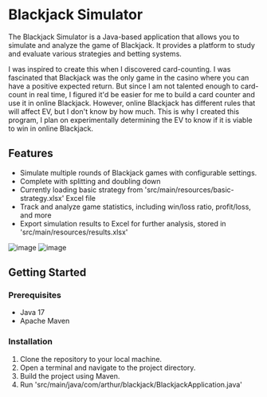 # Blackjack Simulator

The Blackjack Simulator is a Java-based application that allows you to simulate and analyze the game of Blackjack. It provides a platform to study and evaluate various strategies and betting systems. 

I was inspired to create this when I discovered card-counting. I was fascinated that Blackjack was the only game in the casino where you can have a positive expected return. But since I am not talented enough to card-count in real time, I figured it'd be easier for me to build a card counter and use it in online Blackjack. However, online Blackjack has different rules that will affect EV, but I don't know by how much. This is why I created this program, I plan on experimentally determining the EV to know if it is viable to win in online Blackjack.

## Features

- Simulate multiple rounds of Blackjack games with configurable settings.
- Complete with splitting and doubling down
- Currently loading basic strategy from 'src/main/resources/basic-strategy.xlsx' Excel file
- Track and analyze game statistics, including win/loss ratio, profit/loss, and more
- Export simulation results to Excel for further analysis, stored in 'src/main/resources/results.xlsx'

![image](https://github.com/Real1236/BlackjackSimulator/assets/58100386/7f0c5a85-6953-4d90-8b2e-ef340cf2f55d) 
![image](https://github.com/Real1236/BlackjackSimulator/assets/58100386/36a3779a-06d3-450c-9c4b-2aa05a5ef96f)


## Getting Started

### Prerequisites

- Java 17
- Apache Maven

### Installation

1. Clone the repository to your local machine.
2. Open a terminal and navigate to the project directory.
3. Build the project using Maven.
4. Run 'src/main/java/com/arthur/blackjack/BlackjackApplication.java'
